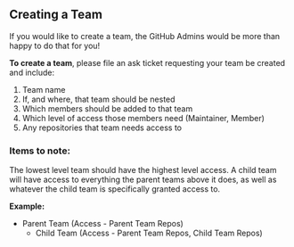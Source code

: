 ## Creating a Team

If you would like to create a team, the GitHub Admins would be more than happy to do that for you! 

**To create a team**, please file an ask ticket requesting your team be created and include: 

1. Team name
2. If, and where, that team should be nested
3. Which members should be added to that team
4. Which level of access those members need (Maintainer, Member)
5. Any repositories that team needs access to


### Items to note: 

The lowest level team should have the highest level access.  A child team will have access to everything the parent teams above it does, as well as whatever the child team is specifically granted access to. 

**Example:**

- Parent Team (Access - Parent Team Repos)
  - Child Team (Access - Parent Team Repos, Child Team Repos) 

